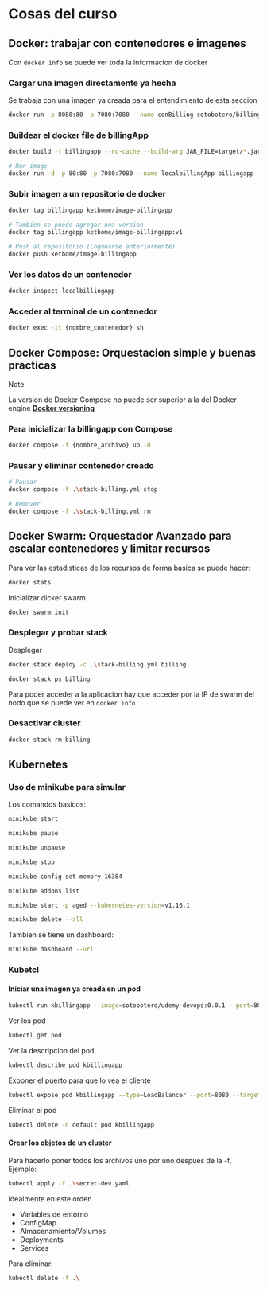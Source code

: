 # Cosas del curso

## Docker: trabajar con contenedores e imagenes

Con `docker info` se puede ver toda la informacion de docker

### Cargar una imagen directamente ya hecha

Se trabaja con una imagen ya creada para el entendimiento de esta seccion

```bash
docker run -p 8080:80 -p 7080:7080 --name conBilling sotobotero/billingapp
```

### Buildear el docker file de billingApp

```bash
docker build -t billingapp --no-cache --build-arg JAR_FILE=target/*.jar .

# Run image
docker run -d -p 80:80 -p 7080:7080 --name localbillingApp billingapp
```

### Subir imagen a un repositorio de docker

```bash
docker tag billingapp ketbome/image-billingapp

# Tambien se puede agregar una version
docker tag billingapp ketbome/image-billingapp:v1

# Push al repositorio (Loguearse anteriormente)
docker push ketbome/image-billingapp
```

### Ver los datos de un contenedor

```bash
docker inspect localbillingApp
```

### Acceder al terminal de un contenedor

```bash
docker exec -it {nombre_contenedor} sh
```

## Docker Compose: Orquestacion simple y buenas practicas

> [!NOTE]
> La version de Docker Compose no puede ser superior a la del Docker engine **[Docker versioning](https://docs.docker.com/compose/compose-file/compose-versioning/)**

### Para inicializar la billingapp con Compose

```bash
docker compose -f {nombre_archivo} up -d
```

### Pausar y eliminar contenedor creado

```bash
# Pausar
docker compose -f .\stack-billing.yml stop

# Remover
docker compose -f .\stack-billing.yml rm
```

## Docker Swarm: Orquestador Avanzado para escalar contenedores y limitar recursos

Para ver las estadisticas de los recursos de forma basica se puede hacer:

```bash
docker stats
```

Inicializar dicker swarm

```bash
docker swarm init
```

### Desplegar y probar stack

Desplegar

```bash
docker stack deploy -c .\stack-billing.yml billing

docker stack ps billing
```

Para poder acceder a la aplicacion hay que acceder por la IP de swarm del nodo que se puede ver en `docker info`

### Desactivar cluster

```bash
docker stack rm billing
```

## Kubernetes

### Uso de minikube para simular

Los comandos basicos:

```bash
minikube start

minikube pause

minikube unpause

minikube stop

minikube config set memory 16384

minikube addons list

minikube start -p aged --kubernetes-version=v1.16.1

minikube delete --all
```

Tambien se tiene un dashboard:

```bash
minikube dashboard --url
```

### Kubetcl

#### Iniciar una imagen ya creada en un pod

```bash
kubectl run kbillingapp --image=sotobotero/udemy-devops:0.0.1 --port=80 80
```

Ver los pod

```bash
kubectl get pod
```

Ver la descripcion del pod

```bash
kubectl describe pod kbillingapp
```

Exponer el puerto para que lo vea el cliente

```bash
kubectl expose pod kbillingapp --type=LoadBalancer --port=8080 --target-port=80
```

Eliminar el pod

```bash
kubectl delete -n default pod kbillingapp
```

#### Crear los objetos de un cluster

Para hacerlo poner todos los archivos uno por uno despues de la -f, Ejemplo:

```bash
kubectl apply -f .\secret-dev.yaml
```

Idealmente en este orden

- Variables de entorno
- ConfigMap
- Almacenamiento/Volumes
- Deployments
- Services

Para eliminar:

```bash
kubectl delete -f .\
```
